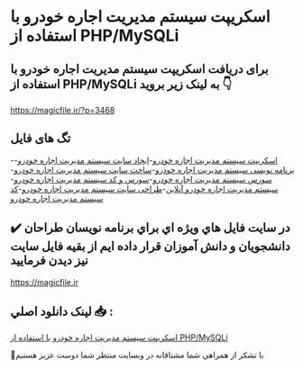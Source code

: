 # اسکریپت سیستم مدیریت اجاره خودرو با استفاده از PHP/MySQLi

## برای دریافت اسکریپت سیستم مدیریت اجاره خودرو با استفاده از PHP/MySQLi به لینک زیر بروید 👇

https://magicfile.ir/?p=3468

## تگ های فایل

-[اسکریپت سیستم مدیریت اجاره خودرو](https://magicfile.ir/product/%d8%a7%d8%b3%da%a9%d8%b1%db%8c%d9%be%d8%aa%d8%b3%db%8c%d8%b3%d8%aa%d9%85-%d9%85%d8%af%db%8c%d8%b1%db%8c%d8%aa-%d8%a7%d8%ac%d8%a7%d8%b1%d9%87-%d8%ae%d9%88%d8%af%d8%b1%d9%88-php-mysqli/)-[ایجاد سایت سیستم مدیریت اجاره خودرو](https://magicfile.ir/product/%d8%a7%d8%b3%da%a9%d8%b1%db%8c%d9%be%d8%aa%d8%b3%db%8c%d8%b3%d8%aa%d9%85-%d9%85%d8%af%db%8c%d8%b1%db%8c%d8%aa-%d8%a7%d8%ac%d8%a7%d8%b1%d9%87-%d8%ae%d9%88%d8%af%d8%b1%d9%88-php-mysqli/)-[برنامه نویسی سیستم مدیریت اجاره خودرو](https://magicfile.ir/product/%d8%a7%d8%b3%da%a9%d8%b1%db%8c%d9%be%d8%aa%d8%b3%db%8c%d8%b3%d8%aa%d9%85-%d9%85%d8%af%db%8c%d8%b1%db%8c%d8%aa-%d8%a7%d8%ac%d8%a7%d8%b1%d9%87-%d8%ae%d9%88%d8%af%d8%b1%d9%88-php-mysqli/)-[ساخت سایت سیستم مدیریت اجاره خودرو](https://magicfile.ir/product/%d8%a7%d8%b3%da%a9%d8%b1%db%8c%d9%be%d8%aa%d8%b3%db%8c%d8%b3%d8%aa%d9%85-%d9%85%d8%af%db%8c%d8%b1%db%8c%d8%aa-%d8%a7%d8%ac%d8%a7%d8%b1%d9%87-%d8%ae%d9%88%d8%af%d8%b1%d9%88-php-mysqli/)-[سورس سیستم مدیریت اجاره خودرو](https://magicfile.ir/product/%d8%a7%d8%b3%da%a9%d8%b1%db%8c%d9%be%d8%aa%d8%b3%db%8c%d8%b3%d8%aa%d9%85-%d9%85%d8%af%db%8c%d8%b1%db%8c%d8%aa-%d8%a7%d8%ac%d8%a7%d8%b1%d9%87-%d8%ae%d9%88%d8%af%d8%b1%d9%88-php-mysqli/)-[سورس و کد سیستم مدیریت اجاره خودرو](https://magicfile.ir/product/%d8%a7%d8%b3%da%a9%d8%b1%db%8c%d9%be%d8%aa%d8%b3%db%8c%d8%b3%d8%aa%d9%85-%d9%85%d8%af%db%8c%d8%b1%db%8c%d8%aa-%d8%a7%d8%ac%d8%a7%d8%b1%d9%87-%d8%ae%d9%88%d8%af%d8%b1%d9%88-php-mysqli/)-[سیستم مدیریت اجاره خودرو آنلاین](https://magicfile.ir/product/%d8%a7%d8%b3%da%a9%d8%b1%db%8c%d9%be%d8%aa%d8%b3%db%8c%d8%b3%d8%aa%d9%85-%d9%85%d8%af%db%8c%d8%b1%db%8c%d8%aa-%d8%a7%d8%ac%d8%a7%d8%b1%d9%87-%d8%ae%d9%88%d8%af%d8%b1%d9%88-php-mysqli/)-[طراحی سایت سیستم مدیریت اجاره خودرو](https://magicfile.ir/product/%d8%a7%d8%b3%da%a9%d8%b1%db%8c%d9%be%d8%aa%d8%b3%db%8c%d8%b3%d8%aa%d9%85-%d9%85%d8%af%db%8c%d8%b1%db%8c%d8%aa-%d8%a7%d8%ac%d8%a7%d8%b1%d9%87-%d8%ae%d9%88%d8%af%d8%b1%d9%88-php-mysqli/)-[کد سیستم مدیریت اجاره خودرو](https://magicfile.ir/product/%d8%a7%d8%b3%da%a9%d8%b1%db%8c%d9%be%d8%aa%d8%b3%db%8c%d8%b3%d8%aa%d9%85-%d9%85%d8%af%db%8c%d8%b1%db%8c%d8%aa-%d8%a7%d8%ac%d8%a7%d8%b1%d9%87-%d8%ae%d9%88%d8%af%d8%b1%d9%88-php-mysqli/)

## ✔️ در سايت فايل هاي ويژه اي براي برنامه نويسان طراحان دانشجويان و دانش آموزان قرار داده ايم از بقيه فايل سايت نيز ديدن فرماييد

https://magicfile.ir


## لينک دانلود اصلي 📥 :

[اسکریپت سیستم مدیریت اجاره خودرو با استفاده از PHP/MySQLi](https://magicfile.ir/product/%d8%a7%d8%b3%da%a9%d8%b1%db%8c%d9%be%d8%aa%d8%b3%db%8c%d8%b3%d8%aa%d9%85-%d9%85%d8%af%db%8c%d8%b1%db%8c%d8%aa-%d8%a7%d8%ac%d8%a7%d8%b1%d9%87-%d8%ae%d9%88%d8%af%d8%b1%d9%88-php-mysqli/) 


🙏با تشکر از همراهي شما مشتاقانه در وبسایت منتظر شما دوست عزیز هستیم

